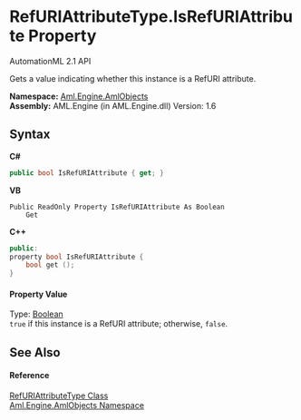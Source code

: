 # RefURIAttributeType.IsRefURIAttribute Property 
AutomationML 2.1 API 

Gets a value indicating whether this instance is a RefURI attribute.

**Namespace:**&nbsp;<a href="N_Aml_Engine_AmlObjects">Aml.Engine.AmlObjects</a><br />**Assembly:**&nbsp;AML.Engine (in AML.Engine.dll) Version: 1.6

## Syntax

**C#**<br />
``` C#
public bool IsRefURIAttribute { get; }
```

**VB**<br />
``` VB
Public ReadOnly Property IsRefURIAttribute As Boolean
	Get
```

**C++**<br />
``` C++
public:
property bool IsRefURIAttribute {
	bool get ();
}
```


#### Property Value
Type: <a href="https://docs.microsoft.com/dotnet/api/system.boolean" target="_parent" rel="noopener noreferrer">Boolean</a><br />`true` if this instance is a RefURI attribute; otherwise, `false`.

## See Also


#### Reference
<a href="T_Aml_Engine_AmlObjects_RefURIAttributeType">RefURIAttributeType Class</a><br /><a href="N_Aml_Engine_AmlObjects">Aml.Engine.AmlObjects Namespace</a><br />